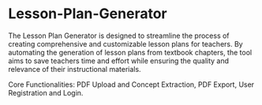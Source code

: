 # Lesson-Plan-Generator

The Lesson Plan Generator is designed to streamline the process of creating comprehensive and customizable lesson plans for teachers. By automating the generation of lesson plans from textbook chapters, the tool aims to save teachers time and effort while ensuring the quality and relevance of their instructional materials.

Core Functionalities:
PDF Upload and Concept Extraction,
PDF Export,
User Registration and Login.
